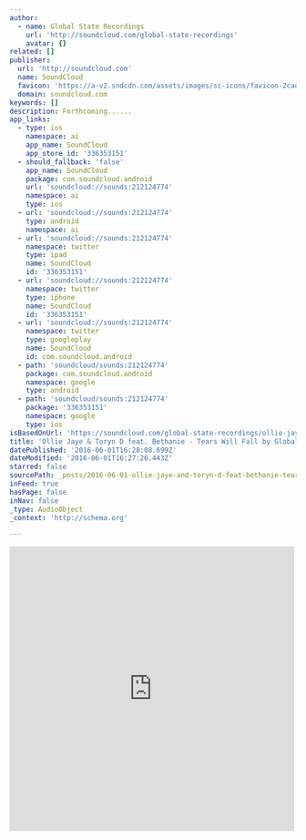 ```yaml
---
author:
  - name: Global State Recordings
    url: 'http://soundcloud.com/global-state-recordings'
    avatar: {}
related: []
publisher:
  url: 'http://soundcloud.com'
  name: SoundCloud
  favicon: 'https://a-v2.sndcdn.com/assets/images/sc-icons/favicon-2cadd14b.ico'
  domain: soundcloud.com
keywords: []
description: Forthcoming......
app_links:
  - type: ios
    namespace: ai
    app_name: SoundCloud
    app_store_id: '336353151'
  - should_fallback: 'false'
    app_name: SoundCloud
    package: com.soundcloud.android
    url: 'soundcloud://sounds:212124774'
    namespace: ai
    type: ios
  - url: 'soundcloud://sounds:212124774'
    type: android
    namespace: ai
  - url: 'soundcloud://sounds:212124774'
    namespace: twitter
    type: ipad
    name: SoundCloud
    id: '336353151'
  - url: 'soundcloud://sounds:212124774'
    namespace: twitter
    type: iphone
    name: SoundCloud
    id: '336353151'
  - url: 'soundcloud://sounds:212124774'
    namespace: twitter
    type: googleplay
    name: SoundCloud
    id: com.soundcloud.android
  - path: 'soundcloud/sounds:212124774'
    package: com.soundcloud.android
    namespace: google
    type: android
  - path: 'soundcloud/sounds:212124774'
    package: '336353151'
    namespace: google
    type: ios
isBasedOnUrl: 'https://soundcloud.com/global-state-recordings/ollie-jaye-toryn-d-feat-bethanie-tears-will-fall'
title: 'Ollie Jaye & Toryn D feat. Bethanie - Tears Will Fall by Global State Recordings'
datePublished: '2016-06-01T16:28:08.699Z'
dateModified: '2016-06-01T16:27:26.443Z'
starred: false
sourcePath: _posts/2016-06-01-ollie-jaye-and-toryn-d-feat-bethanie-tears-will-fall-by-glo.md
inFeed: true
hasPage: false
inNav: false
_type: AudioObject
_context: 'http://schema.org'

---
```

<iframe src="https://cdn.embedly.com/widgets/media.html?src=https%3A%2F%2Fw.soundcloud.com%2Fplayer%2F%3Fvisual%3Dtrue%26url%3Dhttp%253A%252F%252Fapi.soundcloud.com%252Ftracks%252F212124774%26show_artwork%3Dtrue&amp;url=https%3A%2F%2Fsoundcloud.com%2Fglobal-state-recordings%2Follie-jaye-toryn-d-feat-bethanie-tears-will-fall&amp;image=http%3A%2F%2Fi1.sndcdn.com%2Fartworks-000121454768-pc03zg-t500x500.jpg&amp;key=b7d04c9b404c499eba89ee7072e1c4f7&amp;type=text%2Fhtml&amp;schema=soundcloud" width="500" height="500" scrolling="no" frameborder="0" allowfullscreen="" style=""></iframe>